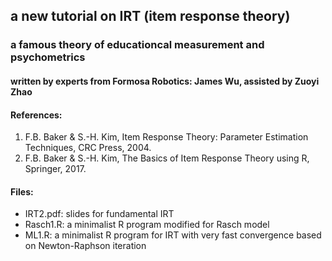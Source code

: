 ## a new tutorial on IRT (item response theory)
###    a famous theory of educationcal measurement and psychometrics
#### written by experts from Formosa Robotics: James Wu, assisted by Zuoyi Zhao


#### References:
<ol>
<li>F.B. Baker & S.-H. Kim, Item Response Theory: Parameter Estimation Techniques, CRC Press, 2004.</li>
<li>F.B. Baker & S.-H. Kim, The Basics of Item Response Theory using R, Springer, 2017.</li>
</li>
</ol>

#### Files:
<ul>
<li>IRT2.pdf: slides for fundamental IRT</li>
<li>Rasch1.R: a minimalist R program modified for Rasch model</li>
<li>ML1.R: a minimalist R program for IRT with very fast convergence based on Newton-Raphson iteration
</li>
</ul>
